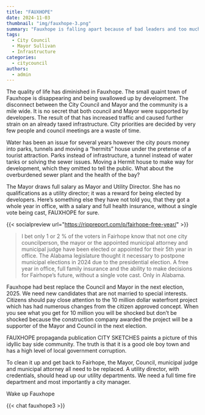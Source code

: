 ```yaml
---
title: "FAUXHOPE"
date: 2024-11-03
thumbnail: "img/fauxhope-3.png"
summary: "Fauxhope is falling apart because of bad leaders and too much building. The people in charge spend money on parks and moving old houses. They don’t fix broken pipes, sewers, or roads. The mayor gets paid for two jobs. She isn’t trained for one of them. Leaders gave themselves another year in their jobs without asking voters. Now they’re spending $10 million on a project by the water. It’s not what people wanted. It probably helps their friends who build things. The local news media says everything is fine. But the bay is getting dirty. Regular people have to deal with the mess."
tags:
  - City Council
  - Mayor Sullivan
  - Infrastructure
categories: 
  - citycouncil
authors: 
  - admin
---
```


The quality of life has diminished in Fauxhope. The small quaint town of Fauxhope is disappearing and being swallowed up by development. The disconnect between the City Council and Mayor and the community is a mile wide. It is no secret that both council and Mayor were supported by developers. The result of that has increased traffic and caused further strain on an already taxed infrastructure. City priorities are decided by very few people and council meetings are a waste of time.


Water has been an issue for several years however the city pours money into parks, tunnels and moving a “hermits” house under the pretense of a tourist attraction. Parks instead of infrastructure, a tunnel instead of water tanks or solving the sewer issues. Moving a Hermit house to make way for development, which they omitted to tell the public. What about the overburdened sewer plant and the health of the bay?


The Mayor draws full salary as Mayor and Utility Director. She has no qualifications as a utility director; it was a reward for being elected by developers. Here’s something else they have not told you, that they got a whole year in office, with a salary and full health insurance, without a single vote being cast, FAUXHOPE for sure.



{{< socialpreview url="https://rippreport.com/p/fairhope-free-year/" >}}


>I bet only 1 or 2 % of the voters in Fairhope know that not one city councilperson, the mayor or the appointed municipal attorney and municipal judge have been elected or appointed for their 5th year in office. The Alabama legislature thought it necessary to postpone municipal elections in 2024 due to the presidential election. A free year in office, full family insurance and the ability to make decisions for Fairhope’s future, without a single vote cast. Only in Alabama.


Fauxhope had best replace the Council and Mayor in the next election, 2025. We need new candidates that are not married to special interests. Citizens should pay close attention to the 10 million dollar waterfront project which has had numerous changes from the citizen approved concept. When you see what you get for 10 million you will be shocked but don’t be shocked because the construction company awarded the project will be a supporter of the Mayor and Council in the next election.


FAUXHOPE propaganda publication CITY SKETCHES paints a picture of this idyllic bay side community. The truth is that it is a good ole boy town and has a high level of local government corruption.

To clean it up and get back to Fairhope, the Mayor, Council, municipal judge and municipal attorney all need to be replaced. A utility director, with credentials, should head up our utility departments. We need a full time fire department and most importantly a city manager.


Wake up Fauxhope


{{< chat fauxhope3 >}}
